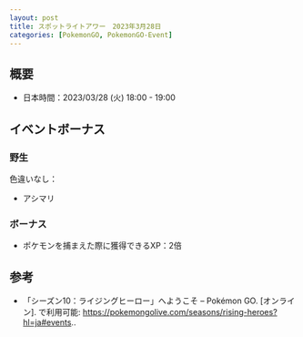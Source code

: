 ```yaml
---
layout: post
title: スポットライトアワー　2023年3月28日
categories: [PokemonGO, PokemonGO-Event]
---
```


## 概要

- 日本時間：2023/03/28 (火) 18:00 - 19:00

## イベントボーナス

### 野生

色違いなし：

- アシマリ

### ボーナス

- ポケモンを捕まえた際に獲得できるXP：2倍

## 参考

- 「シーズン10：ライジングヒーロー」へようこそ – Pokémon GO. [オンライン]. で利用可能: https://pokemongolive.com/seasons/rising-heroes?hl=ja#events..